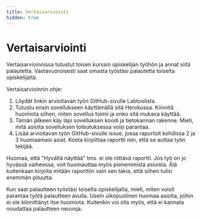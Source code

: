 ```yaml
---
title: Vertaisarviointi
hidden: true
---
```


# Vertaisarviointi

Vertaisarvioinnissa tutustut toisen kurssin opiskelijan työhön ja annat siitä palautetta. Vastavuoroisesti saat omasta työstäsi palautetta toiselta opiskelijalta.

Vertaisarvioinnin ohje:

1. Löydät linkin arvioitavan työn GitHub-sivulle Labtoolista.
2. Tutustu ensin sovellukseen käyttämällä sitä Herokussa. Kiinnitä huomiota siihen, miten sovellus toimii ja onko sitä mukava käyttää.
3. Tämän jälkeen käy läpi sovelluksen koodi ja tietokannan rakenne. Mieti, mitä asioita sovelluksen toteutuksessa voisi parantaa.
4. Lisää arvioitavan työn GitHub-sivulle issue, jossa raportoit kohdissa 2 ja 3 huomaamasi asiat. Koeta kirjoittaa raportti niin, että se auttaa työn tekijää.

Huomaa, että "Hyvältä näyttää" tms. ei ole riittävä raportti. Jos työ on jo hyvässä vaiheessa, voit huomauttaa myös pienemmistä asioista. Älä kuitenkaan kirjoita mitään raporttiin vain sen takia, että siihen tulisi enemmän pituutta.

Kun saat palautteen työstäsi toiselta opiskelijalta, mieti, miten voisit parantaa työtä palautteen avulla. Usein ulkopuolinen huomaa asioita, joihin ei ole kiinnittänyt itse huomiota. Kuitenkin voi olla myös, että ei kannata noudattaa palautteen neuvoja.
